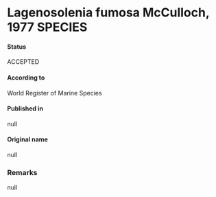 Lagenosolenia fumosa McCulloch, 1977 SPECIES
=======

#### Status
ACCEPTED

#### According to
World Register of Marine Species

#### Published in
null

#### Original name
null

### Remarks
null